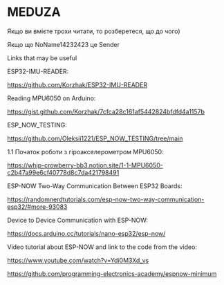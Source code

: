 # MEDUZA
Якщо ви вмієте трохи читати, то розберетеся, що до чого)

Якщо що NoName14232423 це Sender

Links that may be useful

ESP32-IMU-READER:

https://github.com/Korzhak/ESP32-IMU-READER


Reading MPU6050 on Arduino:

https://gist.github.com/Korzhak/7cfca28c161af5442824bfdfd4a1157b


ESP_NOW_TESTING:

https://github.com/Oleksii1221/ESP_NOW_TESTING/tree/main


1.1 Початок роботи з гіроакселерометром MPU6050:

https://whip-crowberry-bb3.notion.site/1-1-MPU6050-c2b47a99e6cf40778d8c7da421798491


ESP-NOW Two-Way Communication Between ESP32 Boards:

https://randomnerdtutorials.com/esp-now-two-way-communication-esp32/#more-93083


Device to Device Communication with ESP-NOW:

https://docs.arduino.cc/tutorials/nano-esp32/esp-now/


Video tutorial about ESP-NOW and link to the code from the video:

https://www.youtube.com/watch?v=Ydi0M3Xd_vs

https://github.com/programming-electronics-academy/espnow-minimum
